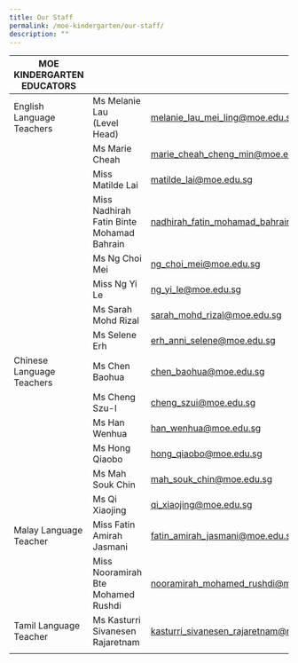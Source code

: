 ```yaml
---
title: Our Staff
permalink: /moe-kindergarten/our-staff/
description: ""
---
```

| MOE KINDERGARTEN EDUCATORS |  |  |
|---|---|---|
| English Language Teachers | Ms Melanie Lau<br>(Level Head) | melanie_lau_mei_ling@moe.edu.sg |
|  | Ms Marie Cheah | marie_cheah_cheng_min@moe.edu.sg |
|  | Miss Matilde Lai | matilde_lai@moe.edu.sg |
|  | Miss Nadhirah Fatin Binte Mohamad Bahrain | nadhirah_fatin_mohamad_bahrain@moe.edu.sg |
|  | Ms Ng Choi Mei | ng_choi_mei@moe.edu.sg |
|  | Miss Ng Yi Le | ng_yi_le@moe.edu.sg |
|  | Ms Sarah Mohd Rizal | sarah_mohd_rizal@moe.edu.sg |
|  | Ms Selene Erh | erh_anni_selene@moe.edu.sg |
| Chinese Language Teachers | Ms Chen Baohua | chen_baohua@moe.edu.sg |
|  | Ms Cheng Szu-I | cheng_szui@moe.edu.sg |
|  | Ms Han Wenhua | han_wenhua@moe.edu.sg |
|  | Ms Hong Qiaobo | hong_qiaobo@moe.edu.sg |
|  | Ms Mah Souk Chin | mah_souk_chin@moe.edu.sg |
|  | Ms Qi Xiaojing | qi_xiaojing@moe.edu.sg |
| Malay Language Teacher | Miss Fatin Amirah Jasmani | fatin_amirah_jasmani@moe.edu.sg |
|  | Miss Nooramirah Bte Mohamed Rushdi | nooramirah_mohamed_rushdi@moe.edu.sg |
| Tamil Language Teacher | Ms Kasturri Sivanesen Rajaretnam | kasturri_sivanesen_rajaretnam@moe.edu.sg |
| | | |